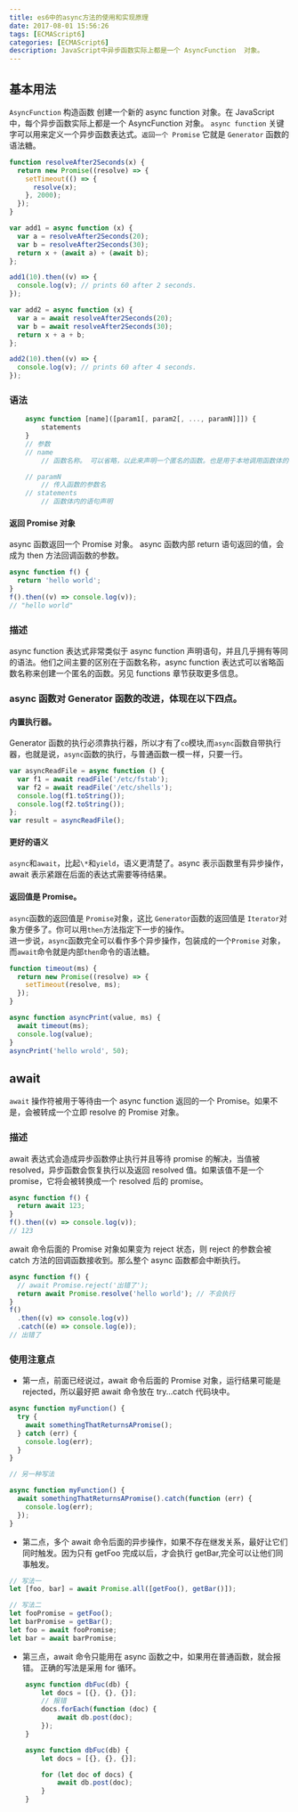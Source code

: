 ```yaml
---
title: es6中的async方法的使用和实现原理
date: 2017-08-01 15:56:26
tags: [ECMAScript6]
categories: [ECMAScript6]
description: JavaScript中异步函数实际上都是一个 AsyncFunction  对象。
---
```


## 基本用法

`AsyncFunction` 构造函数 创建一个新的 async function 对象。在 JavaScript 中，每个异步函数实际上都是一个 AsyncFunction 对象。
`async function` 关键字可以用来定义一个异步函数表达式。`返回一个 Promise`
它就是 `Generator` 函数的语法糖。

```javascript
function resolveAfter2Seconds(x) {
  return new Promise((resolve) => {
    setTimeout(() => {
      resolve(x);
    }, 2000);
  });
}

var add1 = async function (x) {
  var a = resolveAfter2Seconds(20);
  var b = resolveAfter2Seconds(30);
  return x + (await a) + (await b);
};

add1(10).then((v) => {
  console.log(v); // prints 60 after 2 seconds.
});

var add2 = async function (x) {
  var a = await resolveAfter2Seconds(20);
  var b = await resolveAfter2Seconds(30);
  return x + a + b;
};

add2(10).then((v) => {
  console.log(v); // prints 60 after 4 seconds.
});
```

### 语法

```javascript
    async function [name]([param1[, param2[, ..., paramN]]]) {
        statements
    }
    // 参数
    // name
        // 函数名称。 可以省略，以此来声明一个匿名的函数。也是用于本地调用函数体的一个名称

    // paramN
        // 传入函数的参数名
    // statements
        // 函数体内的语句声明
```

#### 返回 Promise 对象

async 函数返回一个 Promise 对象。
async 函数内部 return 语句返回的值，会成为 then 方法回调函数的参数。

```javascript
async function f() {
  return 'hello world';
}
f().then((v) => console.log(v));
// "hello world"
```

### 描述

async function 表达式非常类似于 async function 声明语句，并且几乎拥有等同的语法。他们之间主要的区别在于函数名称，async function 表达式可以省略函数名称来创建一个匿名的函数。另见 functions 章节获取更多信息。

### async 函数对 Generator 函数的改进，体现在以下四点。

#### 内置执行器。

Generator 函数的执行必须靠执行器，所以才有了`co`模块,而`async`函数自带执行器，也就是说，`async`函数的执行，与普通函数一模一样，只要一行。

```javascript
var asyncReadFile = async function () {
  var f1 = await readFile('/etc/fstab');
  var f2 = await readFile('/etc/shells');
  console.log(f1.toString());
  console.log(f2.toString());
};
var result = asyncReadFile();
```

#### 更好的语义

`async`和`await`，比起`\*`和`yield`，语义更清楚了。async 表示函数里有异步操作，await 表示紧跟在后面的表达式需要等待结果。

#### 返回值是 Promise。

`async`函数的返回值是 `Promise`对象，这比 `Generator`函数的返回值是 `Iterator`对象方便多了。你可以用`then`方法指定下一步的操作。  
进一步说，`async`函数完全可以看作多个异步操作，包装成的一个`Promise` 对象，而`await`命令就是内部`then`命令的语法糖。

```javascript
function timeout(ms) {
  return new Promise((resolve) => {
    setTimeout(resolve, ms);
  });
}

async function asyncPrint(value, ms) {
  await timeout(ms);
  console.log(value);
}
asyncPrint('hello wrold', 50);
```

## await

`await` 操作符被用于等待由一个 async function 返回的一个 Promise。如果不是，会被转成一个立即 resolve 的 Promise 对象。

### 描述

await 表达式会造成异步函数停止执行并且等待 promise 的解决，当值被 resolved，异步函数会恢复执行以及返回 resolved 值。如果该值不是一个 promise，它将会被转换成一个 resolved 后的 promise。

```javascript
async function f() {
  return await 123;
}
f().then((v) => console.log(v));
// 123
```

await 命令后面的 Promise 对象如果变为 reject 状态，则 reject 的参数会被 catch 方法的回调函数接收到。那么整个 async 函数都会中断执行。

```javascript
async function f() {
  // await Promise.reject('出错了');
  return await Promise.resolve('hello world'); // 不会执行
}
f()
  .then((v) => console.log(v))
  .catch((e) => console.log(e));
// 出错了
```

### 使用注意点

- 第一点，前面已经说过，await 命令后面的 Promise 对象，运行结果可能是 rejected，所以最好把 await 命令放在 try...catch 代码块中。

```javascript
async function myFunction() {
  try {
    await somethingThatReturnsAPromise();
  } catch (err) {
    console.log(err);
  }
}

// 另一种写法

async function myFunction() {
  await somethingThatReturnsAPromise().catch(function (err) {
    console.log(err);
  });
}
```

- 第二点，多个 await 命令后面的异步操作，如果不存在继发关系，最好让它们同时触发。因为只有 getFoo 完成以后，才会执行 getBar,完全可以让他们同事触发。

```javascript
// 写法一
let [foo, bar] = await Promise.all([getFoo(), getBar()]);

// 写法二
let fooPromise = getFoo();
let barPromise = getBar();
let foo = await fooPromise;
let bar = await barPromise;
```

- 第三点，await 命令只能用在 async 函数之中，如果用在普通函数，就会报错。 正确的写法是采用 for 循环。

```javascript
    async function dbFuc(db) {
        let docs = [{}, {}, {}];
        // 报错
        docs.forEach(function (doc) {
            await db.post(doc);
        });
    }

    async function dbFuc(db) {
        let docs = [{}, {}, {}];

        for (let doc of docs) {
            await db.post(doc);
        }
    }
```
